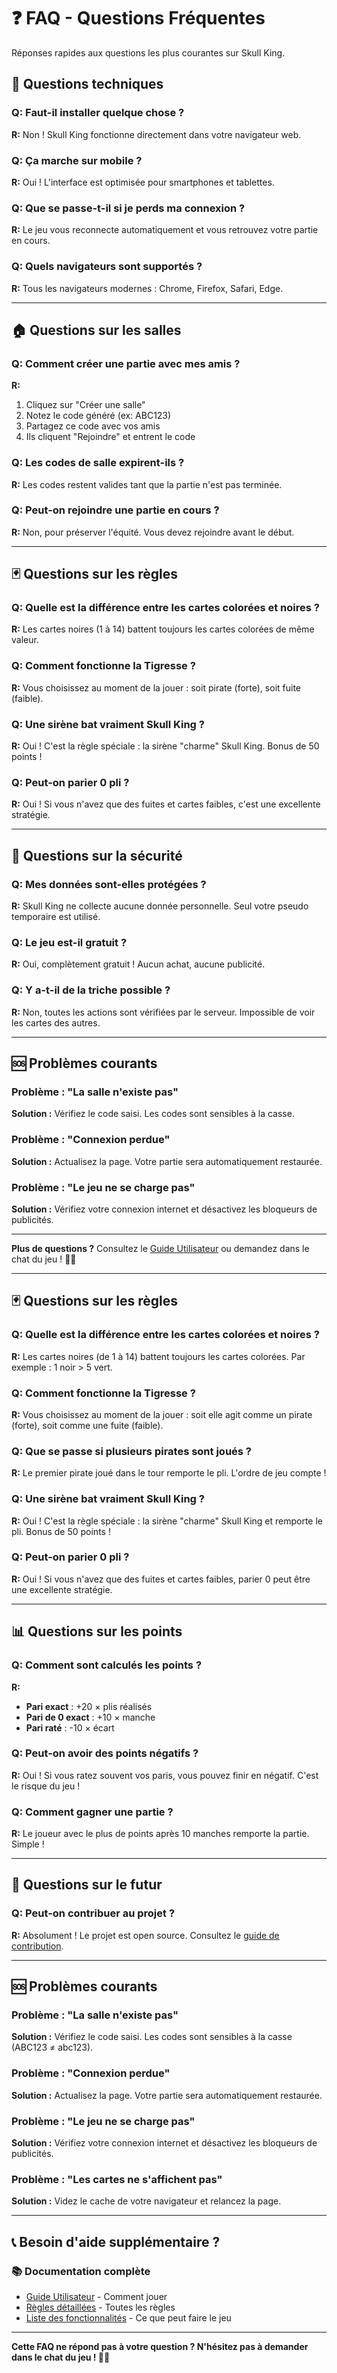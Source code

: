 # ❓ FAQ - Questions Fréquentes

Réponses rapides aux questions les plus courantes sur Skull King.

## 🔧 Questions techniques

### Q: Faut-il installer quelque chose ?
**R:** Non ! Skull King fonctionne directement dans votre navigateur web.

### Q: Ça marche sur mobile ?
**R:** Oui ! L'interface est optimisée pour smartphones et tablettes.

### Q: Que se passe-t-il si je perds ma connexion ?
**R:** Le jeu vous reconnecte automatiquement et vous retrouvez votre partie en cours.

### Q: Quels navigateurs sont supportés ?
**R:** Tous les navigateurs modernes : Chrome, Firefox, Safari, Edge.

---

## 🏠 Questions sur les salles

### Q: Comment créer une partie avec mes amis ?
**R:** 
1. Cliquez sur "Créer une salle"
2. Notez le code généré (ex: ABC123)  
3. Partagez ce code avec vos amis
4. Ils cliquent "Rejoindre" et entrent le code

### Q: Les codes de salle expirent-ils ?
**R:** Les codes restent valides tant que la partie n'est pas terminée.

### Q: Peut-on rejoindre une partie en cours ?
**R:** Non, pour préserver l'équité. Vous devez rejoindre avant le début.

---

## 🃏 Questions sur les règles

### Q: Quelle est la différence entre les cartes colorées et noires ?
**R:** Les cartes noires (1 à 14) battent toujours les cartes colorées de même valeur.

### Q: Comment fonctionne la Tigresse ?
**R:** Vous choisissez au moment de la jouer : soit pirate (forte), soit fuite (faible).

### Q: Une sirène bat vraiment Skull King ?
**R:** Oui ! C'est la règle spéciale : la sirène "charme" Skull King. Bonus de 50 points !

### Q: Peut-on parier 0 pli ?
**R:** Oui ! Si vous n'avez que des fuites et cartes faibles, c'est une excellente stratégie.

---

## 🔐 Questions sur la sécurité

### Q: Mes données sont-elles protégées ?
**R:** Skull King ne collecte aucune donnée personnelle. Seul votre pseudo temporaire est utilisé.

### Q: Le jeu est-il gratuit ?
**R:** Oui, complètement gratuit ! Aucun achat, aucune publicité.

### Q: Y a-t-il de la triche possible ?
**R:** Non, toutes les actions sont vérifiées par le serveur. Impossible de voir les cartes des autres.

---

## 🆘 Problèmes courants

### Problème : "La salle n'existe pas"
**Solution :** Vérifiez le code saisi. Les codes sont sensibles à la casse.

### Problème : "Connexion perdue"  
**Solution :** Actualisez la page. Votre partie sera automatiquement restaurée.

### Problème : "Le jeu ne se charge pas"
**Solution :** Vérifiez votre connexion internet et désactivez les bloqueurs de publicités.

---

**Plus de questions ?** Consultez le [Guide Utilisateur](GUIDE_UTILISATEUR.md) ou demandez dans le chat du jeu ! 🏴‍☠️

---

## 🃏 Questions sur les règles

### Q: Quelle est la différence entre les cartes colorées et noires ?
**R:** Les cartes noires (de 1 à 14) battent toujours les cartes colorées. Par exemple : 1 noir > 5 vert.

### Q: Comment fonctionne la Tigresse ?
**R:** Vous choisissez au moment de la jouer : soit elle agit comme un pirate (forte), soit comme une fuite (faible).

### Q: Que se passe si plusieurs pirates sont joués ?
**R:** Le premier pirate joué dans le tour remporte le pli. L'ordre de jeu compte !

### Q: Une sirène bat vraiment Skull King ?
**R:** Oui ! C'est la règle spéciale : la sirène "charme" Skull King et remporte le pli. Bonus de 50 points !

### Q: Peut-on parier 0 pli ?
**R:** Oui ! Si vous n'avez que des fuites et cartes faibles, parier 0 peut être une excellente stratégie.

---

## 📊 Questions sur les points

### Q: Comment sont calculés les points ?
**R:** 
- **Pari exact** : +20 × plis réalisés
- **Pari de 0 exact** : +10 × manche
- **Pari raté** : -10 × écart

### Q: Peut-on avoir des points négatifs ?
**R:** Oui ! Si vous ratez souvent vos paris, vous pouvez finir en négatif. C'est le risque du jeu !

### Q: Comment gagner une partie ?
**R:** Le joueur avec le plus de points après 10 manches remporte la partie. Simple !

---

## 🚀 Questions sur le futur

### Q: Peut-on contribuer au projet ?
**R:** Absolument ! Le projet est open source. Consultez le [guide de contribution](CONTRIBUTING.md).

---

## 🆘 Problèmes courants

### Problème : "La salle n'existe pas"
**Solution :** Vérifiez le code saisi. Les codes sont sensibles à la casse (ABC123 ≠ abc123).

### Problème : "Connexion perdue"
**Solution :** Actualisez la page. Votre partie sera automatiquement restaurée.

### Problème : "Le jeu ne se charge pas"
**Solution :** Vérifiez votre connexion internet et désactivez les bloqueurs de publicités.

### Problème : "Les cartes ne s'affichent pas"
**Solution :** Videz le cache de votre navigateur et relancez la page.

---

## 📞 Besoin d'aide supplémentaire ?

### 📚 Documentation complète
- [Guide Utilisateur](GUIDE_UTILISATEUR.md) - Comment jouer
- [Règles détaillées](RULES.md) - Toutes les règles
- [Liste des fonctionnalités](FONCTIONNALITES.md) - Ce que peut faire le jeu

---

**Cette FAQ ne répond pas à votre question ? N'hésitez pas à demander dans le chat du jeu ! 🏴‍☠️**